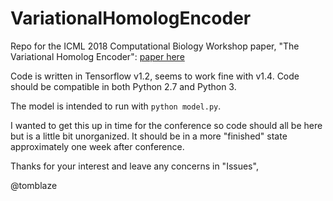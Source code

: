 # VariationalHomologEncoder
Repo for the ICML 2018 Computational Biology Workshop paper, "The Variational Homolog Encoder": [paper here](https://drive.google.com/file/d/1PpJqhqnruOdTas5uPWruinwVSWSprJcG/view)

Code is written in Tensorflow v1.2, seems to work fine with v1.4. Code should be compatible in both Python 2.7 and Python 3.

The model is intended to run with `python model.py`.

I wanted to get this up in time for the conference so code should all be here but is a little bit unorganized. It should be in a more "finished" state approximately one week after conference.

Thanks for your interest and leave any concerns in "Issues",

@tomblaze
